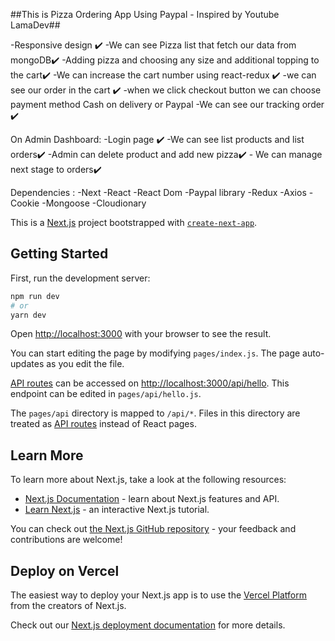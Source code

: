 ##This is Pizza Ordering App Using Paypal - Inspired by Youtube LamaDev##

-Responsive design ✔️ -We can see Pizza list that fetch our data from mongoDB✔️ -Adding pizza and choosing any size and additional topping to the cart✔️ -We can increase the cart number using react-redux ✔️ -we can see our order in the cart ✔️ -when we click checkout button we can choose payment method Cash on delivery or Paypal -We can see our tracking order ✔️

On Admin Dashboard: -Login page ✔️ -We can see list products and list orders✔️ -Admin can delete product and add new pizza✔️ - We can manage next stage to orders✔️

Dependencies : -Next -React -React Dom -Paypal library -Redux -Axios -Cookie -Mongoose -Cloudionary 





This is a [Next.js](https://nextjs.org/) project bootstrapped with [`create-next-app`](https://github.com/vercel/next.js/tree/canary/packages/create-next-app).

## Getting Started

First, run the development server:

```bash
npm run dev
# or
yarn dev
```

Open [http://localhost:3000](http://localhost:3000) with your browser to see the result.

You can start editing the page by modifying `pages/index.js`. The page auto-updates as you edit the file.

[API routes](https://nextjs.org/docs/api-routes/introduction) can be accessed on [http://localhost:3000/api/hello](http://localhost:3000/api/hello). This endpoint can be edited in `pages/api/hello.js`.

The `pages/api` directory is mapped to `/api/*`. Files in this directory are treated as [API routes](https://nextjs.org/docs/api-routes/introduction) instead of React pages.

## Learn More

To learn more about Next.js, take a look at the following resources:

- [Next.js Documentation](https://nextjs.org/docs) - learn about Next.js features and API.
- [Learn Next.js](https://nextjs.org/learn) - an interactive Next.js tutorial.

You can check out [the Next.js GitHub repository](https://github.com/vercel/next.js/) - your feedback and contributions are welcome!

## Deploy on Vercel

The easiest way to deploy your Next.js app is to use the [Vercel Platform](https://vercel.com/new?utm_medium=default-template&filter=next.js&utm_source=create-next-app&utm_campaign=create-next-app-readme) from the creators of Next.js.

Check out our [Next.js deployment documentation](https://nextjs.org/docs/deployment) for more details.
